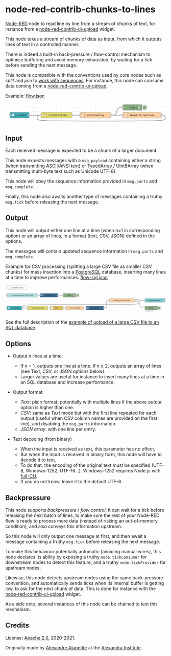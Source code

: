 # node-red-contrib-chunks-to-lines

[Node-RED](https://nodered.org) node to read line by line from a stream of chunks of text,
for instance from a [node-red-contrib-ui-upload](https://github.com/alexandrainst/node-red-contrib-ui-upload) widget.

This node takes a stream of chunks of data as input, from which it outputs lines of text in a controlled manner.

There is indeed a built-in back-pressure / flow-control mechanism to optimise buffering and avoid memory exhaustion, by waiting for a *tick* before sending the next message.

This node is compatible with the conventions used by core nodes such as *split* and *join* to [work with sequences](https://nodered.org/docs/user-guide/messages#message-sequences").
For instance, this node can consume data coming from a [node-red-contrib-ui-upload](https://github.com/alexandrainst/node-red-contrib-ui-upload).

Example: [flow.json](examples/flow.json)

![Node-RED flow](examples/flow.png)

## Input

Each received message is expected to be a chunk of a larger document.

This node expects messages with a `msg.payload` containing either a string (when transmitting ASCII/ANSI text) or TypedArray / Uint8Array (when transmitting multi-byte text such as Unicode UTF-8).

This node will obey the sequence information provided in `msg.parts` and `msg.complete`.

Finally, this node also awaits another type of messages containing a truthy `msg.tick` before releasing the next message.

## Output

This node will output either one line at a time (when n=1 in corresponding option) or an array of lines, in a format (text, CSV, JSON) defined in the options.

The messages will contain updated sequence information in `msg.parts` and `msg.complete`.

Example for CSV processing (splitting a large CSV file as smaller CSV chunks) for mass insertion into a [PostgreSQL](https://www.npmjs.com/package/node-red-contrib-postgresql) database,
inserting many lines at a time to improve performances: [flow-sql.json](examples/flow-sql.json)

![Node-RED flow](examples/flow-sql.png)

See the full description of the [example of upload of a large CSV file to an SQL database](https://flows.nodered.org/flow/687918dd5cb66a3bfc2a661e15ef4237).

## Options

* Output *n* lines at a time:
  * If n = 1, outputs one line at a time. If n ≥ 2, outputs an array of lines (see Text, CSV, or JSON options below).
  * Larger values are useful for instance to insert many lines at a time in an SQL database and increase performance.
* Output format:
  * *Text*: plain format, potentially with multiple lines if the above *output* option is higher than one.
  * *CSV*: same as *Text* mode but with the first line repeated for each output (useful when CSV column names are provided on the first line), and disabling the `msg.parts` information.
  * *JSON array*: with one line per entry.

* Text decoding (from binary)
  * When the input is received as text, this parameter has no effect.
  * But when the input is received in binary form, this node will have to decode it to text.
  * To do that, the encoding of the original text must be specified (UTF-8, Windows-1252, UTF-16…). Windows-1252 requires Node.js with [full ICU](https://nodejs.org/api/util.html#util_whatwg_supported_encodings).
  * If you do not know, leave it to the default UTF-8.

## Backpressure

This node supports *backpressure* / *flow control*:
it can wait for a *tick* before releasing the next batch of lines, to make sure the rest of your Node-RED flow is ready to process more data
(instead of risking an out-of-memory condition), and also conveys this information upstream.

So this node will only output one message at first, and then await a message containing a truthy `msg.tick` before releasing the next message.

To make this behaviour potentially automatic (avoiding manual wires), this node declares its ability by exposing a truthy `node.tickConsumer` for downstream nodes to detect this feature,
and a truthy `node.tickProvider` for upstream nodes.

Likewise, this node detects upstream nodes using the same back-pressure convention, and automatically sends ticks when its internal buffer is getting low, to ask for the next chunk of data.
This is done for instance with the [node-red-contrib-ui-upload](https://github.com/alexandrainst/node-red-contrib-ui-upload) widget.

As a side note, several instances of this node can be chained to test this mechanism.

## Credits

License: [Apache 2.0](LICENSE.md), 2020-2021.

Originally made by [Alexandre Alapetite](https://alexandra.dk/alexandre.alapetite) at the [Alexandra Institute](https://alexandra.dk).
